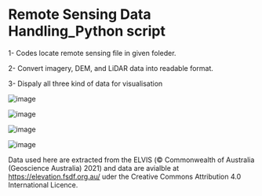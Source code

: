 # Remote Sensing Data Handling_Python script

1- Codes locate remote sensing file in given foleder.

2- Convert imagery, DEM, and LiDAR data into readable format.

3- Dispaly all three kind of data for visualisation

![image](https://user-images.githubusercontent.com/48371118/159633073-a2a0e4fb-2d75-4b8e-ba5d-bf4457de1509.png)

![image](https://user-images.githubusercontent.com/48371118/159633184-da5d02fd-f760-4511-93e7-3a26a5d0dba2.png)

![image](https://user-images.githubusercontent.com/48371118/159633252-66c95239-7204-4796-9845-67a5e8c8c812.png)

![image](https://user-images.githubusercontent.com/48371118/159633350-2f86e433-29e9-412a-bef2-ea16e1220eac.png)

Data used here are extracted from the ELVIS (© Commonwealth of Australia (Geoscience Australia) 2021) and data are avialble at https://elevation.fsdf.org.au/ uder the Creative Commons Attribution 4.0 International Licence.
